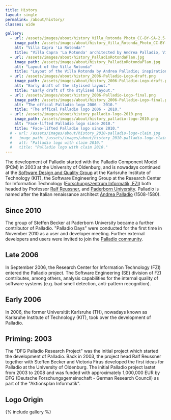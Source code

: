 ```yaml
---
title: History
layout: single
permalink: /about/history/
classes: wide

gallery:
  - url: /assets/images/about/history_Villa_Rotonda_Photo_CC-BY-SA-2.5-Stefan_Bauer.jpg
    image_path: /assets/images/about/history_Villa_Rotonda_Photo_CC-BY-SA-2.5-Stefan_Bauer.jpg
    alt: "Villa Capra 'La Rotonda'"
    title: "Villa Capra 'La Rotonda' architected by Andrea Palladio, Vicenza, Italy, (Photo by Stefan Bauer, License CC BY-SA 2.5)"
  - url: /assets/images/about/history_PalladioRotondaPlan.jpg
    image_path: /assets/images/about/history_PalladioRotondaPlan.jpg
    alt: "Layout of the Villa Rotonda"
    title: "Layout of the Villa Rotonda by Andrea Palladio; inspiration of today's Palladio Logo."
  - url: /assets/images/about/history_2006-Palladio-Logo-draft.png
    image_path: /assets/images/about/history_2006-Palladio-Logo-draft.png
    alt: "Early draft of the stylised layout."
    title: "Early draft of the stylised layout."
  - url: /assets/images/about/history_2006-Palladio-Logo-final.png
    image_path: /assets/images/about/history_2006-Palladio-Logo-final.png
    alt: "The offical Palladio logo 2006 - 2010."
    title: "The offical Palladio logo 2006 - 2010."
  - url: /assets/images/about/history_palladio-logo-2010.png
    image_path: /assets/images/about/history_palladio-logo-2010.png
    alt: "Face-lifted Palladio logo since 2010."
    title: "Face-lifted Palladio logo since 2010."
  # - url: /assets/images/about/history_2010-palladio-logo-claim.jpg
  #   image_path: /assets/images/about/history_2010-palladio-logo-claim.jpg
  #   alt: "Palladio logo with claim 2010."
  #   title: "Palladio logo with claim 2010."
---
```



The development of Palladio started with the Palladio Component Model (PCM) in 2003 at the University of Oldenburg, and is nowadays continued at the [Software Design and Quality Group](http://sdq.ipd.kit.edu/) at the Karlsruhe Institute of Technology (KIT), the Software Engineering Group at the Research Center for Information Technology ([Forschungszentrum Informatik, FZI](http://www.fzi.de/en)) both headed by Professor [Ralf Reussner](https://dsis.kastel.kit.edu/staff_ralf_reussner.php), and [Paderborn University](http://www.cs.uni-paderborn.de/). Palladio is named after the Italian renaissance architect [Andrea Palladio](http://en.wikipedia.org/wiki/Andrea_Palladio) (1508-1580).


## Since 2010

The group of Steffen Becker at Paderborn University became a further contributor of Palladio. "Palladio Days" were conducted for the first time in November 2010 as a user and developer meeting. Further external developers and users were invited to join the [Palladio community](/about/community/).


## Late 2006

In September 2006, the Research Center for Information Technology (FZI) entered the Palladio project. The Software Engineering (SE) division of FZI contributes, among others, analysis capabilities for the internal quality of software systems (e.g. bad smell detection, anti-pattern recognition).


## Early 2006

In 2006, the former Universität Karlsruhe (TH), nowadays known as Karlsruhe Institute of Technology (KIT), took over the development of Palladio.


## Priming: 2003

The "DFG Palladio Research Project" was the initial project which started the development of Palladio. Back in 2003, the project head Ralf Reussner together with Steffen Becker and Victoria Firus developed the first ideas for Palladio at the University of Oldenburg. The initial Palladio project lastet from 2003 to 2008 and was funded with approximately 1,000,000 EUR by DFG (Deutsche Forschungsgemeinschaft - German Research Council) as part of the "Aktionsplan Informatik".


## Logo Origin

{% include gallery %}
